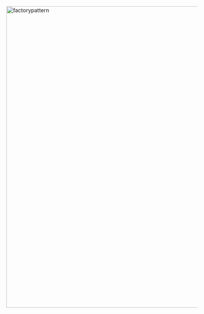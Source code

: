 <img width="940" height="794" alt="factorypattern" src="https://github.com/user-attachments/assets/4cdb8cd7-dba9-4d4a-81db-48c4712720f7" />
